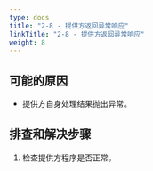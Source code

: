 ```yaml
---
type: docs
title: "2-8 - 提供方返回异常响应"
linkTitle: "2-8 - 提供方返回异常响应"
weight: 8
---
```


## 可能的原因

* 提供方自身处理结果抛出异常。

## 排查和解决步骤
1. 检查提供方程序是否正常。



<p style="margin-top: 3rem;"> </p>